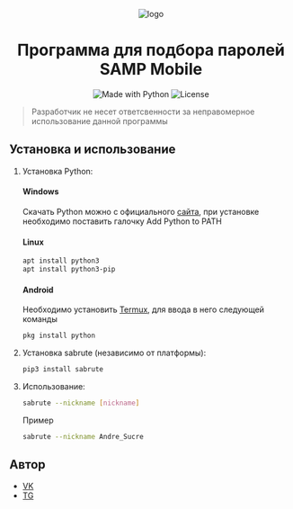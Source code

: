 <p align="center">
    <img alt="logo" src="https://samp-mobile.com/style/img/logo.png">
</p>

<h1 align="center">Программа для подбора паролей SAMP Mobile</h1>

<p align="center">
    <img alt="Made with Python" src="https://img.shields.io/badge/Made%20with-Python-%23FFD242?logo=python&logoColor=white">
    <img alt="License" src="https://img.shields.io/github/license/UHl0aG9uZWVy/SA-MP-Mobile-Bruteforce?style=flat-square)">
</p>

> Разработчик не несет ответсвенности за неправомерное использование данной программы

## Установка и использование
1. Установка Python:
    #### Windows
    Скачать Python можно с официального [сайта](https://python.org/downloads), при установке необходимо поставить галочку Add Python to PATH

    #### Linux
    ```sh
    apt install python3
    apt install python3-pip
    ```

    #### Android
    Необходимо установить [Termux](https://play.google.com/store/apps/details?id=com.termux), для ввода в него следующей команды
    ```sh
    pkg install python
    ```

2. Установка sabrute (независимо от платформы):
    ```sh
    pip3 install sabrute
    ```

3. Использование:
    ```sh
    sabrute --nickname [nickname]
    ```
    Пример
    ```sh
    sabrute --nickname Andre_Sucre
    ```

## Автор
- [VK](https://vk.com/vegvs)
- [TG](https://t.me/pycharmgovno)
